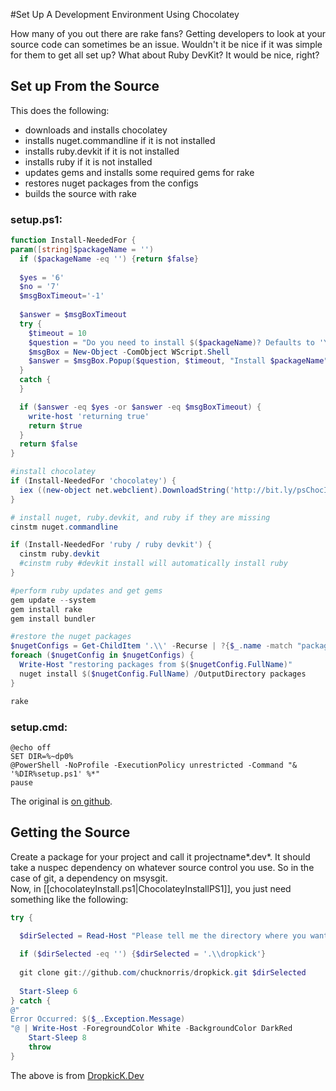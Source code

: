 #Set Up A Development Environment Using Chocolatey

How many of you out there are rake fans? Getting developers to look at your source code can sometimes be an issue. Wouldn't it be nice if it was simple for them to get all set up? What about Ruby DevKit? It would be nice, right?  


  
## Set up From the Source
This does the following:  
  
* downloads and installs chocolatey  
* installs nuget.commandline if it is not installed
* installs ruby.devkit if it is not installed
* installs ruby if it is not installed
* updates gems and installs some required gems for rake
* restores nuget packages from the configs
* builds the source with rake 
  
### setup.ps1:  
  
```powershell
function Install-NeededFor {
param([string]$packageName = '')
  if ($packageName -eq '') {return $false}
  
  $yes = '6'
  $no = '7'
  $msgBoxTimeout='-1'
  
  $answer = $msgBoxTimeout
  try {
    $timeout = 10
    $question = "Do you need to install $($packageName)? Defaults to 'Yes' after $timeout seconds"
    $msgBox = New-Object -ComObject WScript.Shell
    $answer = $msgBox.Popup($question, $timeout, "Install $packageName", 0x4)
  }
  catch {
  }

  if ($answer -eq $yes -or $answer -eq $msgBoxTimeout) {
    write-host 'returning true'
    return $true
  }
  return $false
}

#install chocolatey
if (Install-NeededFor 'chocolatey') {
  iex ((new-object net.webclient).DownloadString('http://bit.ly/psChocInstall'))
}

# install nuget, ruby.devkit, and ruby if they are missing
cinstm nuget.commandline

if (Install-NeededFor 'ruby / ruby devkit') {
  cinstm ruby.devkit
  #cinstm ruby #devkit install will automatically install ruby
}

#perform ruby updates and get gems
gem update --system
gem install rake
gem install bundler

#restore the nuget packages
$nugetConfigs = Get-ChildItem '.\\' -Recurse | ?{$_.name -match "packages\\.config"} | select
foreach ($nugetConfig in $nugetConfigs) {
  Write-Host "restoring packages from $($nugetConfig.FullName)"
  nuget install $($nugetConfig.FullName) /OutputDirectory packages
}

rake

```
  
### setup.cmd:  
  
```  
@echo off
SET DIR=%~dp0%
@PowerShell -NoProfile -ExecutionPolicy unrestricted -Command "& '%DIR%setup.ps1' %*"
pause

```
  
The original is [on github](https://gist.github.com/1107920).   

## Getting the Source
Create a package for your project and call it projectname*.dev*.  It should take a nuspec dependency on whatever source control you use. So in the case of git, a dependency on msysgit.  
Now, in [[chocolateyInstall.ps1|ChocolateyInstallPS1]], you just need something like the following: 

```powershell
try {

  $dirSelected = Read-Host "Please tell me the directory where you want to clone dropkick. Press enter to use .\\dropkick"
  
  if ($dirSelected -eq '') {$dirSelected = '.\\dropkick'}
  
  git clone git://github.com/chucknorris/dropkick.git $dirSelected
  
  Start-Sleep 6
} catch {
@"
Error Occurred: $($_.Exception.Message)
"@ | Write-Host -ForegroundColor White -BackgroundColor DarkRed
	Start-Sleep 8
	throw 
}
```
  
The above is from [DropkicK.Dev](https://github.com/ferventcoder/nugetpackages/blob/master/dropkick.dev/tools/chocolateyInstall.ps1)  